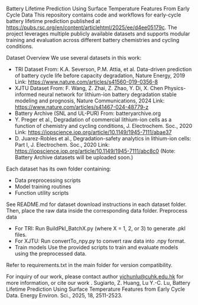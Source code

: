 Battery Lifetime Prediction Using Surface Temperature Features From Early Cycle Data
This repository contains code and workflows for early-cycle  battery lifetime prediction published at https://pubs.rsc.org/en/content/articlehtml/2025/ee/d4ee05179c. The project leverages multiple publicly available datasets and supports modular training and evaluation across different battery chemistries and cycling conditions.

Dataset Overview
We use several datasets in this work:
- TRI Dataset
From: K.A. Severson, P.M. Attia, et al.
Data-driven prediction of battery cycle life before capacity degradation, Nature Energy, 2019
Link: https://www.nature.com/articles/s41560-019-0356-8
- XJTU Dataset
From: F. Wang, Z. Zhai, Z. Zhao, Y. Di, X. Chen
Physics-informed neural network for lithium-ion battery degradation stable modeling and prognosis, Nature Communications, 2024
Link: https://www.nature.com/articles/s41467-024-48779-z
- Battery Archive (SNL and UL-PUR)
From: batteryarchive.org
- Y. Preger et al., Degradation of commercial lithium-ion cells as a function of chemistry and cycling conditions, J. Electrochem. Soc., 2020
Link: https://iopscience.iop.org/article/10.1149/1945-7111/abae37
- D. Juarez-Robles et al., Degradation-safety analytics in lithium-ion cells: Part I, J. Electrochem. Soc., 2020
Link: https://iopscience.iop.org/article/10.1149/1945-7111/abc8c0
(Note: Battery Archive datasets will be uploaded soon.)

Each dataset has its own folder containing:
- Data preprocessing scripts
- Model training routines
- Function utility scripts

See README.md for dataset download instructions in each dataset folder. Then, place the raw data inside the corresponding data folder.
Preprocess data
- For TRI: Run BuildPkl_BatchX.py (where X = 1, 2, or 3) to generate .pkl files.
- For XJTU: Run convertTo_npy.py to convert raw data into .npy format.
- Train models
Use the provided scripts to train and evaluate models using the preprocessed data.

Refer to requirements.txt in the main folder for version compatibility.

For inquiry of our work, please contact author yichunlu@cuhk.edu.hk for more information, or cite our work . Sugiarto, Z. Huang, Lu Y.-C. Lu, Battery Lifetime Prediction Using Surface Temperature Features from Early Cycle Data. Energy Environ. Sci., 2025, 18, 2511-2523.
